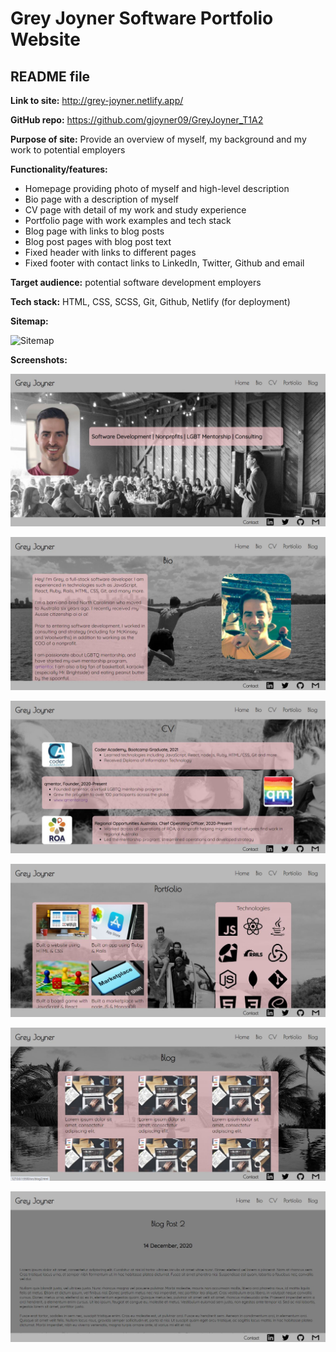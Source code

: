 # Grey Joyner Software Portfolio Website
## README file

**Link to site:** http://grey-joyner.netlify.app/

**GitHub repo:** https://github.com/gjoyner09/GreyJoyner_T1A2

**Purpose of site:** Provide an overview of myself, my background and my work to potential employers

**Functionality/features:**
- Homepage providing photo of myself and high-level description
- Bio page with a description of myself
- CV page with detail of my work and study experience
- Portfolio page with work examples and tech stack
- Blog page with links to blog posts
- Blog post pages with blog post text
- Fixed header with links to different pages
- Fixed footer with contact links to LinkedIn, Twitter, Github and email

**Target audience:** potential software development employers

**Tech stack:** HTML, CSS, SCSS, Git, Github, Netlify (for deployment)

**Sitemap:**

![Sitemap](docs/sitemap.drawio)


**Screenshots:**

![Screenshot 1](src/img/screenshot1.jpg)

![Screenshot 2](src/img/screenshot2.jpg)

![Screenshot 3](src/img/screenshot3.jpg)

![Screenshot 4](src/img/screenshot4.jpg)

![Screenshot 5](src/img/screenshot5.jpg)

![Screenshot 6](src/img/screenshot6.jpg)